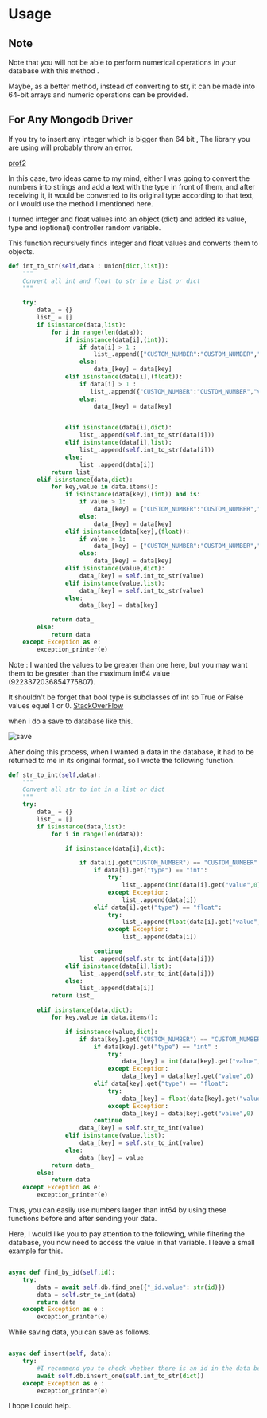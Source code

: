 
# Usage
## Note

Note that you will not be able to perform numerical operations in your database with this method .

Maybe, as a better method, instead of converting to str, it can be made into 64-bit arrays and numeric operations can be provided.

## For Any Mongodb Driver

If you try to insert any integer which is bigger than 64 bit , The library you are using will probably throw an error.

[prof2](https://i.ibb.co/C8MG8dB/resim-2022-02-11-035339.png)

In this case, two ideas came to my mind, either I was going to convert the numbers into strings and add a text with the type in front of them, and after receiving it, it would be converted to its original type according to that text, or I would use the method I mentioned here.

I turned integer and float values ​​into an object (dict) and added its value, type and (optional) controller random variable.


This function recursively finds integer and float values ​​and converts them to objects.
```python
def int_to_str(self,data : Union[dict,list]):
    """
    Convert all int and float to str in a list or dict
    """

    try:
        data_ = {}
        list_ = []
        if isinstance(data,list):
            for i in range(len(data)):
                if isinstance(data[i],(int)):
                    if data[i] > 1 :
                        list_.append({"CUSTOM_NUMBER":"CUSTOM_NUMBER","value":str(data[i]), "type":"int"})
                    else: 
                        data_[key] = data[key]
                elif isinstance(data[i],(float)):
                    if data[i] > 1 :
                       list_.append({"CUSTOM_NUMBER":"CUSTOM_NUMBER","value":str(data[i]), "type":"float"})
                    else: 
                        data_[key] = data[key]


                elif isinstance(data[i],dict):
                    list_.append(self.int_to_str(data[i]))
                elif isinstance(data[i],list):
                    list_.append(self.int_to_str(data[i]))
                else:
                    list_.append(data[i])
            return list_
        elif isinstance(data,dict):
            for key,value in data.items():
                if isinstance(data[key],(int)) and is:
                    if value > 1:
                        data_[key] = {"CUSTOM_NUMBER":"CUSTOM_NUMBER","value":str(data[key]), "type":"int"}
                    else: 
                        data_[key] = data[key]
                elif isinstance(data[key],(float)):
                    if value > 1:
                        data_[key] = {"CUSTOM_NUMBER":"CUSTOM_NUMBER","value":str(data[key]), "type":"float"}
                    else: 
                        data_[key] = data[key]
                elif isinstance(value,dict):
                    data_[key] = self.int_to_str(value)
                elif isinstance(value,list):
                    data_[key] = self.int_to_str(value)
                else:
                    data_[key] = data[key]

            return data_
        else:
            return data
    except Exception as e:
        exception_printer(e)
```

Note : I wanted the values ​​to be greater than one here, but you may want them to be greater than the maximum int64 value (9223372036854775807).

It shouldn't be forget that bool type is subclasses of int so True or False values equel 1 or 0.
[StackOverFlow](https://stackoverflow.com/questions/37888620/comparing-boolean-and-int-using-isinstance)

when i do a save to database like this.

![save](https://i.ibb.co/VtGHNBF/resim-2022-02-11-040825.png)


After doing this process, when I wanted a data in the database, it had to be returned to me in its original format, so I wrote the following function.

```python
def str_to_int(self,data):
    """
    Convert all str to int in a list or dict
    """
    try:
        data_ = {}
        list_ = []
        if isinstance(data,list):
            for i in range(len(data)):

                if isinstance(data[i],dict):

                    if data[i].get("CUSTOM_NUMBER") == "CUSTOM_NUMBER":
                        if data[i].get("type") == "int":
                            try:
                                list_.append(int(data[i].get("value",0)))
                            except Exception:
                                list_.append(data[i])
                        elif data[i].get("type") == "float":
                            try:
                                list_.append(float(data[i].get("value",0)))
                            except Exception:
                                list_.append(data[i])

                        continue
                    list_.append(self.str_to_int(data[i]))
                elif isinstance(data[i],list):
                    list_.append(self.str_to_int(data[i]))
                else:
                    list_.append(data[i])
            return list_

        elif isinstance(data,dict):
            for key,value in data.items():

                if isinstance(value,dict):
                    if data[key].get("CUSTOM_NUMBER") == "CUSTOM_NUMBER":
                        if data[key].get("type") == "int" :
                            try:
                                data_[key] = int(data[key].get("value",0))
                            except Exception:
                                data_[key] = data[key].get("value",0)
                        elif data[key].get("type") == "float":
                            try:
                                data_[key] = float(data[key].get("value",0))
                            except Exception:
                                data_[key] = data[key].get("value",0)
                        continue
                    data_[key] = self.str_to_int(value)
                elif isinstance(value,list):
                    data_[key] = self.str_to_int(value)
                else:
                    data_[key] = value
            return data_
        else:
            return data
    except Exception as e:
        exception_printer(e)
```

Thus, you can easily use numbers larger than int64 by using these functions before and after sending your data.

Here, I would like you to pay attention to the following, while filtering the database, you now need to access the value in that variable. I leave a small example for this.

```python

async def find_by_id(self,id):
    try:
        data = await self.db.find_one({"_id.value": str(id)})
        data = self.str_to_int(data)
        return data
    except Exception as e :
        exception_printer(e)
```

While saving data, you can save as follows.

```python

async def insert(self, data):
    try:
        #I recommend you to check whether there is an id in the data beforehand, or whether the data is none.
        await self.db.insert_one(self.int_to_str(dict))
    except Exception as e :
        exception_printer(e)

```

I hope I could help.
